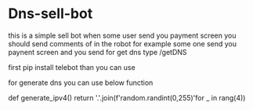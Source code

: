 # Dns-sell-bot
this is a simple sell bot
when some user send you payment screen you should send comments of in the robot 
for example some one send you paynent screen and you send
for get dns type /getDNS

first
pip install telebot than you can use

for generate dns you can use below function

def generate_ipv4()
    return '.'.join(f'random.randint(0,255)'for _ in rang(4))
